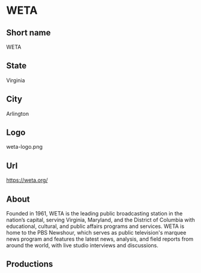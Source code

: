 # WETA

## Short name

WETA

## State

Virginia

## City

Arlington

## Logo

weta-logo.png

## Url

https://weta.org/

## About

Founded in 1961, WETA is the leading public broadcasting station in the nation’s capital, serving Virginia, Maryland, and the District of Columbia with educational, cultural, and public affairs programs and services. WETA is home to the PBS Newshour, which serves as public television's marquee news program and features the latest news, analysis, and field reports from around the world, with live studio interviews and discussions.

## Productions
